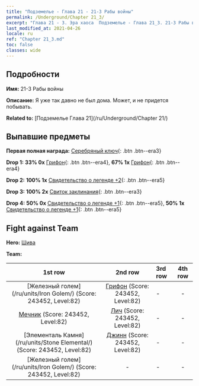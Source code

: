 ```yaml
---
title: "Подземелье - Глава 21 - 21-3 Рабы войны"
permalink: /Underground/Chapter 21_3/
excerpt: "Глава 21 - 3. Эра хаоса  Подземелье - Глава 21_3. 21-3 Рабы войны"
last_modified_at: 2021-04-26
locale: ru
ref: "Chapter 21_3.md"
toc: false
classes: wide
---
```


## Подробности

 **Имя:** 21-3 Рабы войны

 **Описание:** Я уже так давно не был дома. Может, и не придется побывать.

 **Related to:** [Подземелье Глава 21](/ru/Underground/Chapter 21/)

## Выпавшие предметы

 **Первая полная награда:** [Серебряный ключ](/ItemsRU/con_693/){: .btn .btn--era3}

 **Drop 1:** **33% 0x** [Грифон](/ItemsRU/unt_192/){: .btn .btn--era4}, **67% 1x** [Грифон](/ItemsRU/unt_192/){: .btn .btn--era4}

 **Drop 2:** **100% 1x** [Свидетельство о легенде +2](/ItemsRU/mat_81/){: .btn .btn--era5}

 **Drop 3:** **100% 2x** [Свиток заклинания](/ItemsRU/con_694/){: .btn .btn--era3}

 **Drop 4:** **50% 0x** [Свидетельство о легенде +1](/ItemsRU/mat_74/){: .btn .btn--era5}, **50% 1x** [Свидетельство о легенде +1](/ItemsRU/mat_74/){: .btn .btn--era5}


## Fight against Team
 **Hero:** [Шива](/ru/heroes/Shiva/)

 **Team:**


  | 1st row | 2nd row | 3rd row | 4th row |
  |:----:|:----:|:----|:----:|
  | [Железный голем](/ru/units/Iron Golem/) (Score: 243452, Level:82)  | [Грифон](/ru/units/Griffin/) (Score: 243452, Level:82)  | - | - |
  | [Мечник](/ru/units/Swordsman/) (Score: 243452, Level:82)  | [Лич](/ru/units/Lich/) (Score: 243452, Level:82)  | - | - |
  | [Элементаль Камня](/ru/units/Stone Elemental/) (Score: 243452, Level:82)  | [Джинн](/ru/units/Genie/) (Score: 243452, Level:82)  | - | - |
  | [Железный голем](/ru/units/Iron Golem/) (Score: 243452, Level:82)  | - | - | - |


